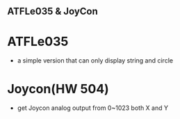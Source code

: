 ## ATFLe035 & JoyCon

# ATFLe035
+ a simple version that can only display string and circle

# Joycon(HW 504) 
+ get Joycon analog output from 0~1023 both X and Y

